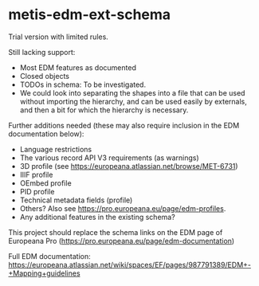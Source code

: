 # metis-edm-ext-schema

Trial version with limited rules.

Still lacking support:
* Most EDM features as documented
* Closed objects
* TODOs in schema: To be investigated.
* We could look into separating the shapes into a file that can be used without importing the hierarchy, and can be used easily by externals, and then a bit for which the hierarchy is necessary. 

Further additions needed (these may also require inclusion in the EDM documentation below):
* Language restrictions
* The various record API V3 requirements (as warnings) 
* 3D profile (see https://europeana.atlassian.net/browse/MET-6731)
* IIIF profile
* OEmbed profile
* PID profile
* Technical metadata fields (profile)
* Others? Also see https://pro.europeana.eu/page/edm-profiles.
* Any additional features in the existing schema?

This project should replace the schema links on the EDM page of Europeana Pro 
(https://pro.europeana.eu/page/edm-documentation)

Full EDM documentation: https://europeana.atlassian.net/wiki/spaces/EF/pages/987791389/EDM+-+Mapping+guidelines

